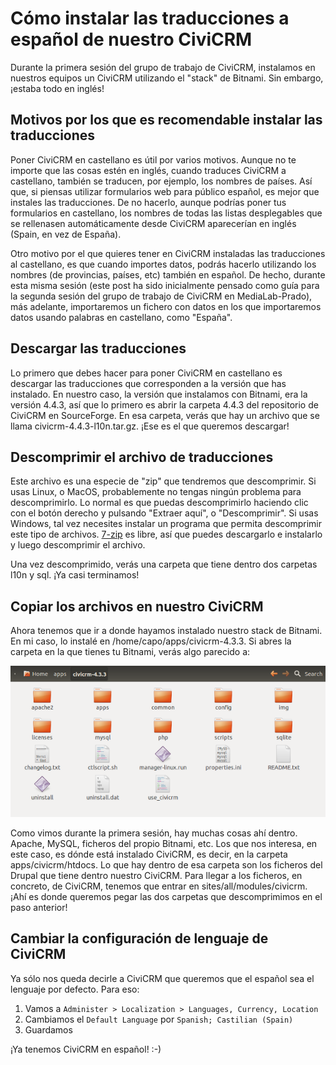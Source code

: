 # Cómo instalar las traducciones a español de nuestro CiviCRM

Durante la primera sesión del grupo de trabajo de CiviCRM, instalamos en nuestros equipos un CiviCRM utilizando el "stack" de Bitnami. Sin embargo, ¡estaba todo en inglés!

## Motivos por los que es recomendable instalar las traducciones

Poner CiviCRM en castellano es útil por varios motivos. Aunque no te importe que las cosas estén en inglés, cuando traduces CiviCRM a castellano, también se traducen, por ejemplo, los nombres de países. Así que, si piensas utilizar formularios web para público español, es mejor que instales las traducciones. De no hacerlo, aunque podrías poner tus formularios en castellano, los nombres de todas las listas desplegables que se rellenasen automáticamente desde CiviCRM aparecerían en inglés (Spain, en vez de España).

Otro motivo por el que quieres tener en CiviCRM instaladas las traducciones al castellano, es que cuando importes datos, podrás hacerlo utilizando los nombres (de provincias, países, etc) también en español. De hecho, durante esta misma sesión (este post ha sido inicialmente pensado como guía para la segunda sesión del grupo de trabajo de CiviCRM en MediaLab-Prado), más adelante, importaremos un fichero con datos en los que importaremos datos usando palabras en castellano, como "España".

## Descargar las traducciones

Lo primero que debes hacer para poner CiviCRM en castellano es descargar las traducciones que corresponden a la versión que has instalado. En nuestro caso, la versión que instalamos con Bitnami, era la versión 4.4.3, así que lo primero es abrir la carpeta 4.4.3 del repositorio de CiviCRM en SourceForge. En esa carpeta, verás que hay un archivo que se llama civicrm-4.4.3-l10n.tar.gz. ¡Ese es el que queremos descargar!

## Descomprimir el archivo de traducciones

Este archivo es una especie de "zip" que tendremos que descomprimir. Si usas Linux, o MacOS, probablemente no tengas ningún problema para descomprimirlo. Lo normal es que puedas descomprimirlo haciendo clic con el botón derecho y pulsando "Extraer aquí", o "Descomprimir". Si usas Windows, tal vez necesites instalar un programa que permita descomprimir este tipo de archivos. [7-zip](http://www.7-zip.org/) es libre, así que puedes descargarlo e instalarlo y luego descomprimir el archivo.

Una vez descomprimido, verás una carpeta que tiene dentro dos carpetas l10n y sql. ¡Ya casi terminamos!

## Copiar los archivos en nuestro CiviCRM

Ahora tenemos que ir a donde hayamos instalado nuestro stack de Bitnami. En mi caso, lo instalé en /home/capo/apps/civicrm-4.3.3. Si abres la carpeta en la que tienes tu Bitnami, verás algo parecido a:

![Estructura de directorios de la instalación de CiviCRM con Bitnami](img/bitnamicivicrmdirs.png "Estructura de directorios")

Como vimos durante la primera sesión, hay muchas cosas ahí dentro. Apache, MySQL, ficheros del propio Bitnami, etc. Los que nos interesa, en este caso, es dónde está instalado CiviCRM, es decir, en la carpeta apps/civicrm/htdocs. Lo que hay dentro de esa carpeta son los ficheros del Drupal que tiene dentro nuestro CiviCRM. Para llegar a los ficheros, en concreto, de CiviCRM, tenemos que entrar en sites/all/modules/civicrm. ¡Ahí es donde queremos pegar las dos carpetas que descomprimimos en el paso anterior!

## Cambiar la configuración de lenguaje de CiviCRM

Ya sólo nos queda decirle a CiviCRM que queremos que el español sea el lenguaje por defecto. Para eso:

1. Vamos a `Administer > Localization > Languages, Currency, Location`
2. Cambiamos el `Default Language` por `Spanish; Castilian (Spain)`
3. Guardamos

¡Ya tenemos CiviCRM en español! :-)
